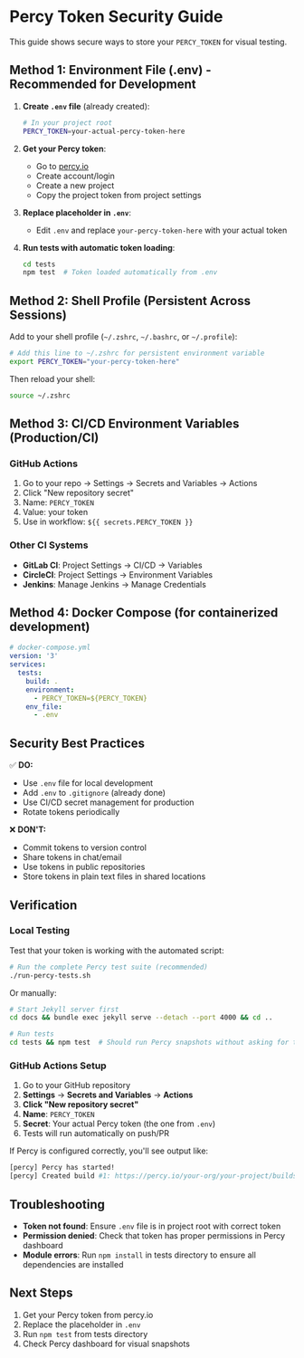 # Percy Token Security Guide

This guide shows secure ways to store your `PERCY_TOKEN` for visual testing.

## Method 1: Environment File (.env) - Recommended for Development

1. **Create `.env` file** (already created):

   ```bash
   # In your project root
   PERCY_TOKEN=your-actual-percy-token-here
   ```

2. **Get your Percy token**:

   - Go to [percy.io](https://percy.io)
   - Create account/login
   - Create a new project
   - Copy the project token from project settings

3. **Replace placeholder in `.env`**:

   - Edit `.env` and replace `your-percy-token-here` with your actual token

4. **Run tests with automatic token loading**:

   ```bash
   cd tests
   npm test  # Token loaded automatically from .env
   ```

## Method 2: Shell Profile (Persistent Across Sessions)

Add to your shell profile (`~/.zshrc`, `~/.bashrc`, or `~/.profile`):

```bash
# Add this line to ~/.zshrc for persistent environment variable
export PERCY_TOKEN="your-percy-token-here"
```

Then reload your shell:

```bash
source ~/.zshrc
```

## Method 3: CI/CD Environment Variables (Production/CI)

### GitHub Actions

1. Go to your repo → Settings → Secrets and Variables → Actions
2. Click "New repository secret"
3. Name: `PERCY_TOKEN`
4. Value: your token
5. Use in workflow: `${{ secrets.PERCY_TOKEN }}`

### Other CI Systems

- **GitLab CI**: Project Settings → CI/CD → Variables
- **CircleCI**: Project Settings → Environment Variables
- **Jenkins**: Manage Jenkins → Manage Credentials

## Method 4: Docker Compose (for containerized development)

```yaml
# docker-compose.yml
version: '3'
services:
  tests:
    build: .
    environment:
      - PERCY_TOKEN=${PERCY_TOKEN}
    env_file:
      - .env
```

## Security Best Practices

✅ **DO:**

- Use `.env` file for local development
- Add `.env` to `.gitignore` (already done)
- Use CI/CD secret management for production
- Rotate tokens periodically

❌ **DON'T:**

- Commit tokens to version control
- Share tokens in chat/email
- Use tokens in public repositories
- Store tokens in plain text files in shared locations

## Verification

### Local Testing

Test that your token is working with the automated script:

```bash
# Run the complete Percy test suite (recommended)
./run-percy-tests.sh
```

Or manually:

```bash
# Start Jekyll server first
cd docs && bundle exec jekyll serve --detach --port 4000 && cd ..

# Run tests
cd tests && npm test  # Should run Percy snapshots without asking for token
```

### GitHub Actions Setup

1. Go to your GitHub repository
2. **Settings** → **Secrets and Variables** → **Actions**
3. **Click "New repository secret"**
4. **Name**: `PERCY_TOKEN`
5. **Secret**: Your actual Percy token (the one from `.env`)
6. Tests will run automatically on push/PR

If Percy is configured correctly, you'll see output like:

```bash
[percy] Percy has started!
[percy] Created build #1: https://percy.io/your-org/your-project/builds/123
```

## Troubleshooting

- **Token not found**: Ensure `.env` file is in project root with correct token
- **Permission denied**: Check that token has proper permissions in Percy dashboard
- **Module errors**: Run `npm install` in tests directory to ensure all dependencies are installed

## Next Steps

1. Get your Percy token from percy.io
2. Replace the placeholder in `.env`
3. Run `npm test` from tests directory
4. Check Percy dashboard for visual snapshots
